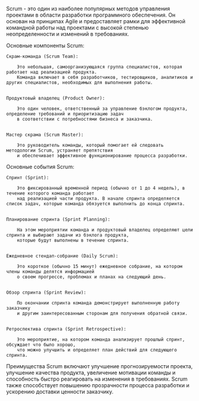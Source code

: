 Scrum - это один из наиболее популярных методов управления проектами в области разработки программного обеспечения. 
Он основан на принципах Agile и предоставляет рамки для эффективной командной работы над проектами 
с высокой степенью неопределенности и изменений в требованиях.


Основные компоненты Scrum:

    Скрам-команда (Scrum Team): 
        
        Это небольшая, самоорганизующаяся группа специалистов, которая работает над реализацией продукта. 
        Команда включает в себя разработчиков, тестировщиков, аналитиков и других специалистов, необходимых для выполнения работы.


    Продуктовый владелец (Product Owner): 
    
        Это один человек, ответственный за управление бэклогом продукта, определение требований и приоритизацию задач 
        в соответствии с потребностями бизнеса и заказчика.


    Мастер скрама (Scrum Master): 
        
        Это руководитель команды, который помогает ей следовать методологии Scrum, устраняет препятствия 
        и обеспечивает эффективное функционирование процесса разработки.


Основные события Scrum:

    Спринт (Sprint): 
        
        Это фиксированный временной период (обычно от 1 до 4 недель), в течение которого команда работает 
        над реализацией части продукта. В начале спринта определяется список задач, которые команда обязуется выполнить до конца спринта.


    Планирование спринта (Sprint Planning): 
        
        На этом мероприятии команда и продуктовый владелец определяют цели спринта и выбирают задачи из бэклога продукта, 
        которые будут выполнены в течение спринта.


    Ежедневное стендап-собрание (Daily Scrum): 
        
        Это короткое (обычно 15 минут) ежедневное собрание, на котором члены команды делятся информацией 
        о своем прогрессе, проблемах и планах на следующий день.


    Обзор спринта (Sprint Review): 
        
        По окончании спринта команда демонстрирует выполненную работу заказчику 
        и другим заинтересованным сторонам для получения обратной связи.


    Ретроспектива спринта (Sprint Retrospective): 
        
        Это мероприятие, на котором команда анализирует прошлый спринт, обсуждает что было хорошо, 
        что можно улучшить и определяет план действий для следующего спринта.


Преимущества Scrum включают улучшение прогнозируемости проекта, улучшение качества продукта, 
увеличение мотивации команды и способность быстро реагировать на изменения в требованиях. 
Scrum также способствует повышению прозрачности процесса разработки и ускорению доставки ценности заказчику.
